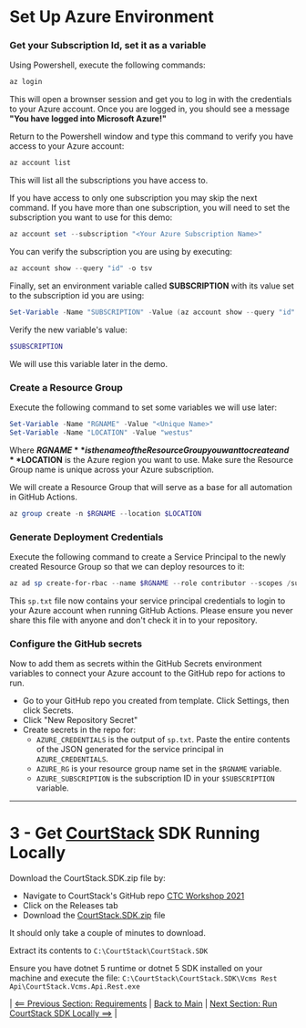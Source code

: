 # Set Up Azure Environment
### Get your Subscription Id, set it as a variable
Using Powershell, execute the following commands:

```powershell
az login
```

This will open a brownser session and get you to log in with the credentials to your Azure account. Once you are logged in, you should see a message **"You have logged into Microsoft Azure!"**

Return to the Powershell window and type this command to verify you have access to your Azure account:

```powershell
az account list
```

This will list all the subscriptions you have access to.

If you have access to only one subscription you may skip the next command. If you have more than one subscription, you will need to set the subscription you want to use for this demo:

```powershell
az account set --subscription "<Your Azure Subscription Name>"
```

You can verify the subscription you are using by executing:

```powershell
az account show --query "id" -o tsv
```

Finally, set an environment variable called **SUBSCRIPTION** with its value set to the subscription id you are using:

```powershell
Set-Variable -Name "SUBSCRIPTION" -Value (az account show --query "id" -o tsv)
```

Verify the new variable's value:

```powershell
$SUBSCRIPTION
```

We will use this variable later in the demo.

### Create a Resource Group
Execute the following command to set some variables we will use later:

```powershell
Set-Variable -Name "RGNAME" -Value "<Unique Name>"
Set-Variable -Name "LOCATION" -Value "westus"
```

Where **$RGNAME** is the name of the Resource Group you want to create and **$LOCATION** is the Azure region you want to use. Make sure the Resource Group name is unique across your Azure subscription.

We will create a Resource Group that will serve as a base for all automation in GitHub Actions. 

```powershell
az group create -n $RGNAME --location $LOCATION
```

### Generate Deployment Credentials
Execute the following command to create a Service Principal to the newly created Resource Group so that we can deploy resources to it:

```powershell
az ad sp create-for-rbac --name $RGNAME --role contributor --scopes /subscriptions/$SUBSCRIPTION/resourceGroups/$RGNAME --sdk-auth | Out-File -FilePath .\sp.txt
```

This `sp.txt` file now contains your service principal credentials to login to your Azure account when running GitHub Actions. Please ensure you never share this file with anyone and don't check it in to your repository.

### Configure the GitHub secrets
Now to add them as secrets within the GitHub Secrets environment variables to connect your Azure account to the GitHub repo for actions to run.
* Go to your GitHub repo you created from template. Click Settings, then click Secrets.
* Click "New Repository Secret"
* Create secrets in the repo for:
  * `AZURE_CREDENTIALS` is the output of `sp.txt`. Paste the entire contents of the JSON generated for the service principal in `AZURE_CREDENTIALS`.
  * `AZURE_RG` is your resource group name set in the `$RGNAME` variable.
  * `AZURE_SUBSCRIPTION` is the subscription ID in your `$SUBSCRIPTION` variable.

---
# 3 - Get [CourtStack](https://courtstack.org) SDK Running Locally

Download the CourtStack.SDK.zip file by:
* Navigate to CourtStack's GitHub repo [CTC Workshop 2021](https://github.com/CourtStack/CTC-Workshop-2021)
* Click on the Releases tab
* Download the [CourtStack.SDK.zip](https://github.com/CourtStack/CTC-Workshop-2021/releases/download/2021.09.11/CourtStack.SDK.zip) file

It should only take a couple of minutes to download.

Extract its contents to `C:\CourtStack\CourtStack.SDK`

Ensure you have dotnet 5 runtime or dotnet 5 SDK installed on your machine and execute the file: `C:\CourtStack\CourtStack.SDK\Vcms Rest Api\CourtStack.Vcms.Api.Rest.exe`

| [<== Previous Section: Requirements](Requirements.md) | [Back to Main](../README.md) | [Next Section: Run CourtStack SDK Locally ==>](RunSDK.md) |